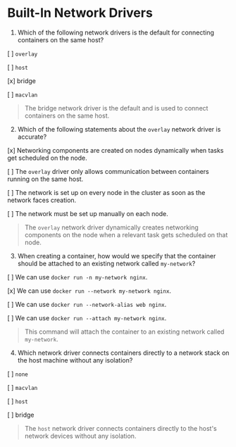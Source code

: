 # Built-In Network Drivers

1. Which of the following network drivers is the default for connecting containers on the same host?

[ ] `overlay`

[ ] `host`

[x] bridge

[ ] `macvlan`

> The bridge network driver is the default and is used to connect containers on the same host.

2. Which of the following statements about the `overlay` network driver is accurate?

[x] Networking components are created on nodes dynamically when tasks get scheduled on the node.

[ ] The `overlay` driver only allows communication between containers running on the same host.

[ ] The network is set up on every node in the cluster as soon as the network faces creation.

[ ] The network must be set up manually on each node.

> The `overlay` network driver dynamically creates networking components on the node when a relevant task gets scheduled on that node.

3. When creating a container, how would we specify that the container should be attached to an existing network called `my-network`?

[ ] We can use `docker run -n my-network nginx`.

[x] We can use `docker run --network my-network nginx`.

[ ] We can use `docker run --network-alias web nginx`.

[ ] We can use `docker run --attach my-network nginx`.

> This command will attach the container to an existing network called `my-network`.

4. Which network driver connects containers directly to a network stack on the host machine without any isolation?

[ ] `none`

[ ] `macvlan`

[ ] `host`

[ ] bridge

> The `host` network driver connects containers directly to the host's network devices without any isolation.
